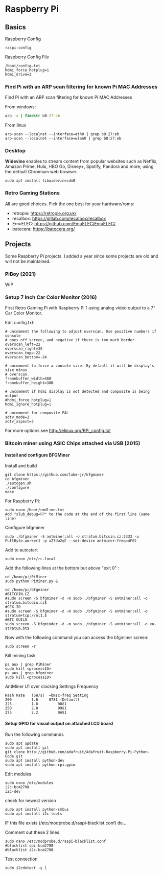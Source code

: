 # Raspberry Pi

## Basics

Raspberry Config

```shell
raspi-config
```

Raspberry Config File

```shell
/boot/config.txt
hdmi_force_hotplug=1
hdmi_drive=2
```

### Find Pi with an ARP scan filtering for known Pi MAC Addresses

Find Pi with an ARP scan filtering for known Pi MAC Addresses

From windows:

```cmd
arp -a | findstr b8-27-eb
```

From linux

```shell
arp-scan --localnet --interface=eth0 | grep b8:27:eb
arp-scan --localnet --interface=wlan0 | grep b8:27:eb
```

### Desktop

**Widevine** enables to stream content from popular websites such as Netflix, Amazon Prime, Hulu, HBO Go, Disney+, Spotify, Pandora and more, using the default Chromium web browser:

```shell
sudo apt install libwidevinecdm0
```

### Retro Gaming Stations

All are good choices. Pick the one best for your hardware/roms:

- retropie: <https://retropie.org.uk/>
- recalbox: <https://gitlab.com/recalbox/recalbox>
- EmuELEC: <https://github.com/EmuELEC/EmuELEC/>
- batocera: <https://batocera.org/>


## Projects

Some Raspberry Pi projects. I added a year since some projects are old and will not be maintained.

### PiBoy (2021)

WIP

### Setup 7 Inch Car Color Monitor (2016)

First Retro Gaming Pi with Raspberry Pi 1 using analog video output to a 7" Car Color Monitor.

Edit config.txt:

```shell
# uncomment the following to adjust overscan. Use positive numbers if console
# goes off screen, and negative if there is too much border
overscan_left=22
overscan_right=38
overscan_top=-22
overscan_bottom=-24

# uncomment to force a console size. By default it will be display's size minus
# overscan.
framebuffer_width=480
framebuffer_height=300

# uncomment if hdmi display is not detected and composite is being output
#hdmi_force_hotplug=1
hdmi_ignore_hotplug=1

# uncomment for composite PAL
sdtv_mode=2
sdtv_aspect=3
```

For more options see <http://elinux.org/RPi_config.txt>

### Bitcoin miner using ASIC Chips attached via USB (2015)

#### Install and configure BFGMiner

Install and build

```shell
git clone https://github.com/luke-jr/bfgminer
cd bfgminer
./autogen.sh
./configure
make
```

For Raspberry Pi:

```shell
sudo nano /boot/cmdline.txt
Add "slub_debug=FP" to the code at the end of the first line (same line)
```

Configure bfgminer

```shell
sudo ./bfgminer -S antminer:all -o stratum.bitcoin.cz:3333 -u FullByte.worker1 -p xZ7du2qE --set-device antminer:freq=4F02
```

Add to autostart

```shell
sudo nano /etc/rc.local
```

Add the following lines at the bottom but above "exit 0" :

```shell
cd /home/pi/PiMiner
sudo python PiMiner.py &

cd /home/pi/bfgminer
#BITCOIN.CZ
#sudo screen -S bfgminer -d -m sudo ./bfgminer -S antminer:all -o stratum.bitcoin.cz$
#CEX.IO
#sudo screen -S bfgminer -d -m sudo ./bfgminer -S antminer:all -o stratum+tcp://nl1.$
#BTC GUILD
sudo screen -S bfgminder -d -m sudo ./bfgminer -S antminer:all -o eu-stratum.bt$
```

Now with the following command you can access the bfgminer screen:

```shell
sudo screen -r
```

Kill mining task

```shell
ps aux | grep PiMiner
sudo kill <processID>
ps aux | grep bfgminer
sudo kill <processID>
```

AntMiner U1 over clocking Settings Frequency

```
Hash Rate	(GH/s) 	–bmsc-freq Setting
200 		1.6 	0781 (Default)
225 		1.8 		0881
250 		2.0 		0981
275 		2.2 		0A81
```

#### Setup GPIO for visual output on attached LCD board

Run the following commands

```shell
sudo apt update
sudo apt install git
git clone http://github.com/adafruit/Adafruit-Raspberry-Pi-Python-Code.git
sudo apt install python-dev
sudo apt install python-rpi.gpio
```

Edit modules

```shell
sudo nano /etc/modules
i2c-bcm2708
i2c-dev
```

check for newest version

```shell
sudo apt install python-smbus
sudo apt install i2c-tools
```

IF this file exists (/etc/modprobe.d/raspi-blacklist.conf) do...

Comment out these 2 lines:

```shell
sudo nano /etc/modprobe.d/raspi-blacklist.conf
#blacklist spi-bcm2708
#blacklist i2c-bcm2708
```

Test connection

```shell
sudo i2cdetect -y 1
```
